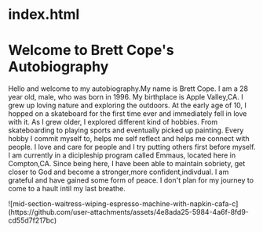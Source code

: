 # index.html
<!DOCTYPE html>
<html lang="en">
<head>
<meta charset="UTF-8">
<meta name="viewport" content="width=device-width, initial-scale=1.0">
<title>Brett Cope's First Webpage</title>
</head>
<body>
<h1>Welcome to Brett Cope's Autobiography</h1>
<p>Hello and welcome to my autobiography.My name is Brett Cope. I am a 28 year old, male, who was born in 1996. My birthplace is Apple Valley,CA. I grew up loving nature and exploring the outdoors. At the early age of 10, I hopped on a skateboard for the first time ever 
and immediately fell in love with it. As I grew older, I explored different kind of hobbies. From skateboarding to playing sports and eventually picked up painting. Every hobby I commit myself to, helps me self reflect
and helps me connect with people. I love and care for people and I try putting others first before myself. I am currently in a dicipleship program called Emmaus, located here in Compton,CA. Since being here, I have been able to maintain sobriety, get closer to God
and become a stronger,more confident,indivdual. I am grateful and have gained some form of peace. I don't plan for my journey to come to a hault intil my last breathe.</p>
<!--[Angelic-Deliverance-1024x585](https://github.com/user-attachments/assets/5a021ece-6c59-4cbb-994f-7112f89ede1a) -->
</body>
</html>
![mid-section-waitress-wiping-espresso-machine-with-napkin-cafa-c](https://github.com/user-attachments/assets/4e8ada25-5984-4a6f-8fd9-cd55d7f217bc)
